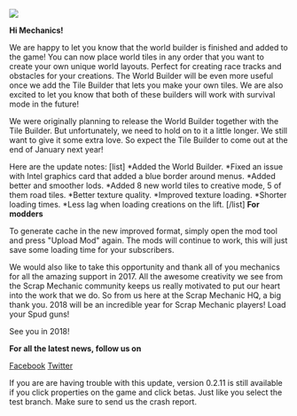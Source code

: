 ![](https://i.imgur.com/cPqrh97.png)

**Hi Mechanics!**


We are happy to let you know that the world builder is finished and added to the game!
You can now place world tiles in any order that you want to create your own unique world layouts. Perfect for creating race tracks and obstacles for your creations. The World Builder will be even more useful once we add the Tile Builder that lets you make your own tiles. 
We are also excited to let you know that both of these builders will work with survival mode in the future! 

We were originally planning to release the World Builder together with the Tile Builder. But unfortunately, we need to hold on to it a little longer. We still want to give it some extra love. So expect the Tile Builder to come out at the end of January next year!

Here are the update notes: 
[list]
*Added the World Builder.
*Fixed an issue with Intel graphics card that added a blue border around menus.
*Added better and smoother lods.
*Added 8 new world tiles to creative mode, 5 of them road tiles.
*Better texture quality.
*Improved texture loading.
*Shorter loading times.
*Less lag when loading creations on the lift.
[/list]
**For modders**

To generate cache in the new improved format, simply open the mod tool and press "Upload Mod" again. The mods will continue to work, this will just save some loading time for your subscribers.


We would also like to take this opportunity and thank all of you mechanics
for all the amazing support in 2017. All the awesome creativity we see from the Scrap Mechanic community keeps us really motivated to put our heart into the work that we do. So from us here at the Scrap Mechanic HQ, a big thank you. 2018 will be an incredible year for Scrap Mechanic players! 
Load your Spud guns!

See you in 2018!

**For all the latest news, follow us on**

[Facebook](https://www.facebook.com/scrapmechanic/)
[Twitter](https://twitter.com/ScrapMechanic)


If you are are having trouble with this update, version 0.2.11 is still available if you click properties on the game and click betas. Just like you select the test branch. Make sure to send us the crash report.